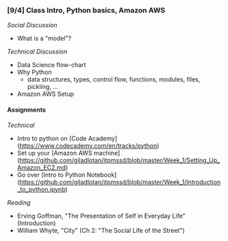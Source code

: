 ### [9/4] Class Intro, Python basics, Amazon AWS

_Social Discussion_
- What is a "model"?

_Technical Discussion_
- Data Science flow-chart
- Why Python
    - data structures, types, control flow, functions, modules, files, pickling, ...
- Amazon AWS Setup

#### Assignments

_Technical_
- Intro to python on [Code Academy] (https://www.codecademy.com/en/tracks/python)
- Set up your [Amazon AWS machine] (https://github.com/giladlotan/itpmssd/blob/master/Week_1/Setting_Up_Amazon_EC2.md)
- Go over [Intro to Python Notebook] (https://github.com/giladlotan/itpmssd/blob/master/Week_1/Introduction_to_python.ipynb)

_Reading_
- Erving Goffman, "The Presentation of Self in Everyday Life" (Introduction)
- William Whyte, "City" (Ch 2: "The Social Life of the Street")

